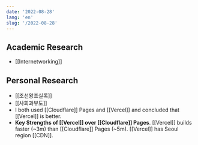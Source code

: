 ```yaml
---
date: '2022-08-28'
lang: 'en'
slug: '/2022-08-28'
---
```


## Academic Research

- [[Internetworking]]

## Personal Research

- [[조선왕조실록]]
- [[사회과부도]]
- I both used [[Cloudflare]] Pages and [[Vercel]] and concluded that [[Vercel]] is better.
- **Key Strengths of [[Vercel]] over [[Cloudflare]] Pages**. [[Vercel]] builds faster (~3m) than [[Cloudflare]] Pages (~5m). [[Vercel]] has Seoul region [[CDN]].
